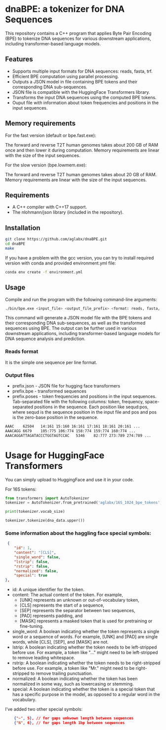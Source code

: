 
# dnaBPE: a tokenizer for DNA Sequences

This repository contains a C++ program that applies Byte Pair Encoding (BPE) to tokenize DNA sequences for various downstream applications, including transformer-based language models.

## Features

- Supports multiple input formats for DNA sequences: reads, fasta, trf.
- Efficient BPE computation using parallel processing.
- Outputs a JSON model in file containing BPE tokens and their corresponding DNA sub-sequences.
- JSON file is compatible with the HuggingFace Transformers library.
- Transforms the input DNA sequences using the computed BPE tokens.
- Ouput file with information about token frequencies and positions in the input sequences.

## Memory requirements

For the fast version (default or bpe.fast.exe):

The forward and reverse T2T human genomes takes about 200 GB of RAM once and then lower it during computation. Memory requirements are linear with the size of the input sequences.

For the slow version (bpe.lowmem.exe):

The forward and reverse T2T human genomes takes about 20 GB of RAM. Memory requirements are linear with the size of the input sequences.

## Requirements

- A C++ compiler with C++17 support.
- The nlohmann/json library (included in the repository).

## Installation

```sh
git clone https://github.com/aglabx/dnaBPE.git
cd dnaBPE
make
```

If you have a problem with the gcc version, you can try to install required version with conda and provided environment.yml file:

```sh
conda env create -f environment.yml
```

## Usage

Compile and run the program with the following command-line arguments:

```sh
./bin/bpe.exe <input_file> <output_file_prefix> <format: reads, fasta, trf> <max_tokens> <threads>
```

This command will generate a JSON model file with the BPE tokens and their corresponding DNA sub-sequences, as well as the transformed sequences using BPE. The output can be further used in various downstream applications, including transformer-based language models for DNA sequence analysis and prediction.

### Reads format

It is the simple one sequence per line format.

### Output files

- prefix.json - JSON file for hugging face transformers
- prefix.bpe - transformed sequences
- prefix.poses - token frequencies and positions in the input sequences. Tab-separated file with the following columns: token, frequency, space-separated positions in the sequence. Each position like sequd:pos, where sequd is the sequence position in the input file and pos and pos is the zero-base position in the sequence.

```txt
AAAC	62504	14:161 15:160 16:161 17:161 18:161 20:161 ...
AAACAGG	6679	105:775 106:774 158:774 159:774 160:774 ...
AAACAGGATTAGATACCCTGGTAGTCCAC	5346	82:777 273:789 274:789 ...
```

# Usage for HuggingFace Transformers

You can simply upload to HuggingFace and use it in your code.

For 16S tokens:

```python
from transformers import AutoTokenizer
tokenizer = AutoTokenizer.from_pretrained('aglabx/16S_1024_bpe_tokens', force_download=True, use_fast=True)

print(tokenizer.vocab_size)

tokenizer.tokenize(dna_data.upper())
```

### Some information about the haggling face special symbols:

```json
 {
    "id": 1,
    "content": "[CLS]",
    "single_word": false,
    "lstrip": false,
    "rstrip": false,
    "normalized": false,
    "special": true
},
```

- id: A unique identifier for the token.
- content: The actual content of the token. For example, 
  * [UNK] represents an unknown or out-of-vocabulary token, 
  * [CLS] represents the start of a sequence, 
  * [SEP] represents the separator between two sequences, 
  * [PAD] represents padding, and 
  * [MASK] represents a masked token that is used for pretraining or fine-tuning.
- single_word: A boolean indicating whether the token represents a single word or a sequence of words. For example, [UNK] and [PAD] are single words, while [CLS], [SEP], and [MASK] are not.
- lstrip: A boolean indicating whether the token needs to be left-stripped before use. For example, a token like "..." might need to be left-stripped to remove leading whitespace.
- rstrip: A boolean indicating whether the token needs to be right-stripped before use. For example, a token like "Mr." might need to be right-stripped to remove trailing punctuation.
- normalized: A boolean indicating whether the token has been normalized in some way, such as lowercasing or stemming.
- special: A boolean indicating whether the token is a special token that has a specific purpose in the model, as opposed to a regular word in the vocabulary.

I've added two other special symbols:

```json
    {"~", 5}, // for gaps unkwown length between sequences
    {"N", 6}, // for gaps length 1bp between sequences
```
